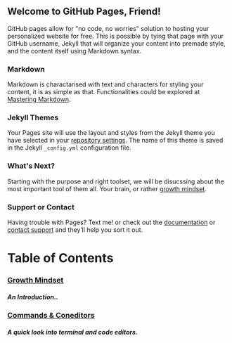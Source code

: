## Welcome to GitHub Pages, Friend!

GitHub pages allow for "no code, no worries" solution to hosting your personalized website for free. This is possible by tying that page with your GitHub username, Jekyll that will organize your content into premade style, and the content itself using Markdown syntax.

### Markdown

Markdown is charactarised with text and characters for styling your content, it is as simple as that. Functionalities
could be explored at [Mastering Markdown](https://guides.github.com/features/mastering-markdown/).

### Jekyll Themes

Your Pages site will use the layout and styles from the Jekyll theme you have selected in your [repository settings](https://github.com/AbuKhalil95/learning-journal/settings). The name of this theme is saved in the Jekyll `_config.yml` configuration file.

### What's Next?

Starting with the purpose and right toolset, we will be disucssing about the most important tool of them all. Your brain, or rather [growth mindset](https://abukhalil95.github.io/learning-journal/main).

### Support or Contact

Having trouble with Pages? Text me! or check out the [documentation](https://help.github.com/categories/github-pages-basics/) or [contact support](https://github.com/contact) and they’ll help you sort it out.

# **Table of Contents**
### [Growth Mindset](https://abukhalil95.github.io/learning-journal/main)
##### An Introduction..

### [Commands & Coneditors](https://abukhalil95.github.io/learning-journal/commands&coneditors)
##### A quick look into terminal and code editors.
